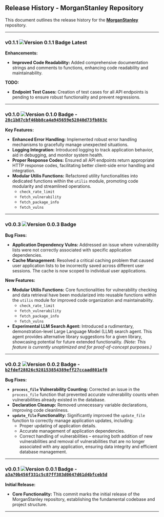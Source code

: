 ## Release History - MorganStanley Repository

This document outlines the release history for the [**MorganStanley**](https://github.com/mkantwala/MorganStanley.git) repository.

-----

### v0.1.1 <img src="[https://img.shields.io/badge/Version-0.1.1-blue](https://img.shields.io/badge/Version-0.1.1-blue)" alt="Version 0.1.1 Badge"> <Badge type="info">Latest</Badge>

**Enhancements:**

  * **Improved Code Readability:** Added comprehensive documentation strings and comments to functions, enhancing code readability and maintainability.

**TODO:**

  * **Endpoint Test Cases:** Creation of test cases for all API endpoints is pending to ensure robust functionality and prevent regressions.

-----

### v0.1.0 <img src="[https://img.shields.io/badge/Version-0.1.0-blue](https://img.shields.io/badge/Version-0.1.0-blue)" alt="Version 0.1.0 Badge"> - [`28c1b87cbf46bb8ca4a945659e52840d73fb883c`]([https://www.google.com/url?sa=E&source=gmail&q=https://github.com/mkantwala/MorganStanley.git/commit/28c1b87cbf46bb8ca4a945659e52840d73fb883c](https://www.google.com/url?sa=E&source=gmail&q=https://github.com/mkantwala/MorganStanley.git/commit/28c1b87cbf46bb8ca4a945659e52840d73fb883c))

**Key Features:**

  * **Enhanced Error Handling:** Implemented robust error handling mechanisms to gracefully manage unexpected situations.
  * **Logging Integration:** Introduced logging to track application behavior, aid in debugging, and monitor system health.
  * **Proper Response Codes:** Ensured all API endpoints return appropriate HTTP response codes, facilitating better client-side error handling and integration.
  * **Modular Utilis Functions:** Refactored utility functionalities into dedicated functions within the `utilis` module, promoting code modularity and streamlined operations.
      * `check_rate_limit`
      * `fetch_vulnerability`
      * `fetch_package_info`
      * `fetch_vulns`

-----

### v0.0.3 <img src="[https://img.shields.io/badge/Version-0.0.3-blue](https://img.shields.io/badge/Version-0.0.3-blue)" alt="Version 0.0.3 Badge">

**Bug Fixes:**

  * **Application Dependency Vulns:** Addressed an issue where vulnerability lists were not correctly associated with specific application dependencies.
  * **Cache Management:** Resolved a critical caching problem that caused user application lists to be incorrectly saved across different user sessions. The cache is now scoped to individual user applications.

**New Features:**

  * **Modular Utilis Functions:**  Core functionalities for vulnerability checking and data retrieval have been modularized into reusable functions within the `utilis` module for improved code organization and maintainability.
      * `check_rate_limit`
      * `fetch_vulnerability`
      * `fetch_package_info`
      * `fetch_vulns`
  * **Experimental LLM Search Agent:** Introduced a rudimentary, demonstration-level Large Language Model (LLM) search agent. This agent provides alternative library suggestions for a given library, showcasing potential for future extended functionality.  *(Note: This feature is currently unoptimized and for proof-of-concept purposes.)*

-----

### v0.0.2 <img src="[https://img.shields.io/badge/Version-0.0.2-blue](https://img.shields.io/badge/Version-0.0.2-blue)" alt="Version 0.0.2 Badge"> - [`b2fdef28826c928153854389eff27ccaad801ef0`]([https://www.google.com/url?sa=E&source=gmail&q=https://github.com/mkantwala/MorganStanley.git/commit/b2fdef28826c928153854389eff27ccaad801ef0](https://www.google.com/url?sa=E&source=gmail&q=https://github.com/mkantwala/MorganStanley.git/commit/b2fdef28826c928153854389eff27ccaad801ef0))

**Bug Fixes:**

  * **`process_file` Vulnerability Counting:**  Corrected an issue in the `process_file` function that prevented accurate vulnerability counts when vulnerabilities already existed in the database.
  * **Declaration Cleanup:** Removed unnecessary variable declarations, improving code cleanliness.
  * **`update_file` Functionality:**  Significantly improved the `update_file` function to correctly manage application updates, including:
      * Proper updating of application details.
      * Accurate management of application dependencies.
      * Correct handling of vulnerabilities – ensuring both addition of new vulnerabilities and removal of vulnerabilities that are no longer associated with any application, ensuring data integrity and efficient database management.

-----

### v0.0.1 <img src="[https://img.shields.io/badge/Version-0.0.1-blue](https://img.shields.io/badge/Version-0.0.1-blue)" alt="Version 0.0.1 Badge"> - [`a3a70b456f331c5c87ff383d0647d61d4bfceb5d`]([https://www.google.com/url?sa=E&source=gmail&q=https://github.com/mkantwala/MorganStanley.git/commit/a3a70b456f331c5c87ff383d0647d61d4bfceb5d](https://www.google.com/url?sa=E&source=gmail&q=https://github.com/mkantwala/MorganStanley.git/commit/a3a70b456f331c5c87ff383d0647d61d4bfceb5d))

**Initial Release:**

  * **Core Functionality:**  This commit marks the initial release of the MorganStanley repository, establishing the fundamental codebase and project structure.

-----

